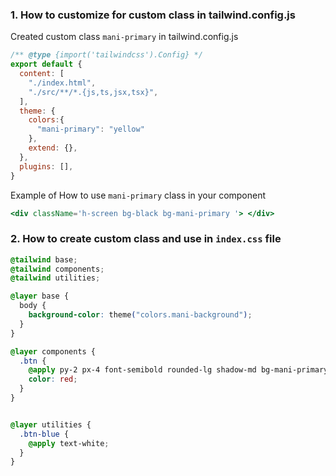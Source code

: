 

### 1. How to customize for custom class in tailwind.config.js


Created custom class `mani-primary` in tailwind.config.js

```js
/** @type {import('tailwindcss').Config} */
export default {
  content: [
    "./index.html",
    "./src/**/*.{js,ts,jsx,tsx}",
  ],
  theme: {
    colors:{
      "mani-primary": "yellow"
    },
    extend: {},
  },
  plugins: [],
}
```

Example of How to use `mani-primary` class in your component
```jsx
<div className='h-screen bg-black bg-mani-primary '> </div>
```


### 2. How to create custom class and use in `index.css` file

```css
@tailwind base;
@tailwind components;
@tailwind utilities;

@layer base {
  body {
    background-color: theme("colors.mani-background");
  }
}

@layer components { 
  .btn {
    @apply py-2 px-4 font-semibold rounded-lg shadow-md bg-mani-primary;
    color: red;
  }
}


@layer utilities {
  .btn-blue {
    @apply text-white;
  }
}

```

